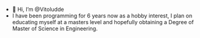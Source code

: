 - 👋 Hi, I’m @Vitoludde
- I have been programming for 6 years now as a hobby interest, I plan on educating myself at a masters level and hopefully obtaining a Degree of Master of Science in Engineering.
